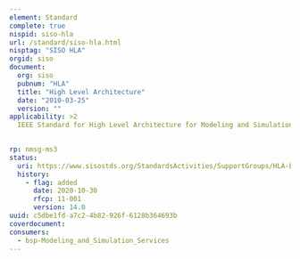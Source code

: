 ```yaml
---
element: Standard
complete: true
nispid: siso-hla
url: /standard/siso-hla.html
nisptag: "SISO HLA"
orgid: siso
document:
  org: siso
  pubnum: "HLA"
  title: "High Level Architecture"
  date: "2010-03-25"
  version: ""
applicability: >2
  IEEE Standard for High Level Architecture for Modeling and Simulation — Framework and Rules. This standard, describing the framework and rules of the High Level Architecture (HLA), is the capstone document for a family of related HLA standards.  It defines the HLA, its components, and the rules that outline the responsibilities of HLA federates and federations to ensure a consistent implementation. 

  
rp: nmsg-ms3
status:
  uri: https://www.sisostds.org/StandardsActivities/SupportGroups/HLA-EvolvedPSG-HighLevelArchitecture-Evolved.aspx
  history: 
    - flag: added
      date: 2020-10-30
      rfcp: 11-001
      version: 14.0
uuid: c5dbe1fd-a7c2-4b82-926f-6128b364693b
coverdocument:
consumers:
  - bsp-Modeling_and_Simulation_Services
---
```

